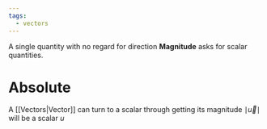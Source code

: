 ```yaml
---
tags:
  - vectors
---
```

A single quantity with no regard for direction
**Magnitude** asks for scalar quantities.
# Absolute
A [[Vectors|Vector]] can turn to a scalar through getting its magnitude
$\mid \vec{u}\mid$
will be a scalar $u$